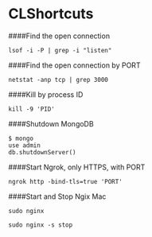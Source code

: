 # CLShortcuts

####Find the open connection
```Shell
lsof -i -P | grep -i "listen"
```

####Find the open connection by PORT
```Shell
netstat -anp tcp | grep 3000
```

####Kill by process ID
```Shell
kill -9 'PID'
```

####Shutdown MongoDB
```Shell
$ mongo
use admin
db.shutdownServer()
```

####Start Ngrok, only HTTPS, with PORT 
```Shell
ngrok http -bind-tls=true 'PORT'
```

####Start and Stop Ngix Mac
```Shell
sudo nginx

sudo nginx -s stop
```
